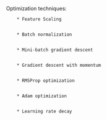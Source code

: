 
Optimization techniques:


        * Feature Scaling
        
        
        * Batch normalization
        
        
        * Mini-batch gradient descent
        
        
        * Gradient descent with momentum
        
        
        * RMSProp optimization
        
        
        * Adam optimization
        
        
        * Learning rate decay
